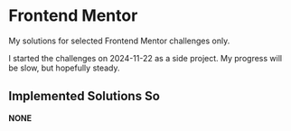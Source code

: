 # Frontend Mentor

My solutions for selected Frontend Mentor challenges only.

I started the challenges on 2024-11-22 as a side project. My progress will be slow, but hopefully steady.

## Implemented Solutions So

**NONE**
